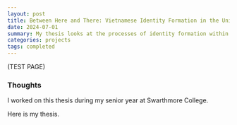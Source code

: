 ```yaml
---
layout: post
title: Between Here and There: Vietnamese Identity Formation in the United States
date: 2024-07-01
summary: My thesis looks at the processes of identity formation within the Vietnamese diasporic community, who sought refuge in the United States shortly after the end of the Vietnam War in 1975. It draws on semi-structured interviews with Vietnamese community members from Arizona and California, textual analysis of Vietnamese magazines and written work by Vietnamese writers, and auto-ethnography informed by my family history and personal experiences in the Vietnamese community. My analysis brings together insights from different scholarly traditions that explore identity, memory, materiality, and migration. 
categories: projects
tags: completed
---
```


(TEST PAGE) 

### Thoughts

I worked on this thesis during my senior year at Swarthmore College. 

Here is my thesis. 
